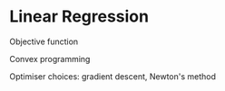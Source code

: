 # Linear Regression

Objective function

Convex programming

Optimiser choices: gradient descent, Newton's method

